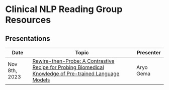 # Clinical NLP Reading Group Resources

## Presentations

| Date | Topic | Presenter |
| ---- | ----- | --------- |
| Nov 8th, 2023 | [Rewire-then-Probe: A Contrastive Recipe for Probing Biomedical Knowledge of Pre-trained Language Models](https://github.com/EdinburghClinicalNLP/reading_group/blob/main/presentations/20231108_AG_MedLAMA.md) | Aryo Gema |
